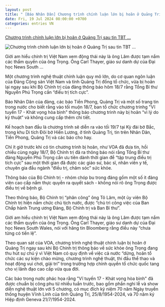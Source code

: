 ```yaml
---
layout: post
title: " [Báo Nhân Dân] Chương trình chính luận lớn bị hoãn ở Quảng Trị sau tin TBT ..."
date: Fri, 19 Jul 2024 08:00:00 +0700
categories: entries VN
---
```

[Chương trình chính luận lớn bị hoãn ở Quảng Trị sau tin TBT ...](https://www.voatiengviet.com/a/chuong-trinh-chinh-luan-lon-hoan-quang-tri-tbt-nguyen-phu-trong-dieu-tri-tich-cuc/7704014.html)

![Chương trình chính luận lớn bị hoãn ở Quảng Trị sau tin TBT ...](https://gdb.voanews.com/01000000-0aff-0242-f88c-08dca780e792_cx1_cy0_cw96_w1200_r1.jpg)

Giới am hiểu chính trị Việt Nam xem động thái này là ông Lâm được tạm nắm các thẩm quyền của ông Trọng. Ông Carl Thayer, giáo sư danh dự của Đại học News South ...

Một chương trình nghệ thuật chính luận quy mô lớn, do cơ quan ngôn luận của Đảng Cộng sản Việt Nam và tỉnh Quảng Trị đồng tổ chức, vừa bị hoãn lại ngay sau khi Bộ Chính trị của đảng thông báo hôm 18/7 rằng Tổng Bí thư Nguyễn Phú Trọng cần “điều trị tích cực”.

Báo Nhân Dân của đảng, các báo Tiền Phong, Quảng Trị và một số trang tin trong nước cho biết rằng vào tối muộn 18/7, ban tổ chức chương trinhg "Vĩ tuyến 17 - Khát vọng hòa bình" thông báo chương trình này bị hoãn “vì lý do kỹ thuật” và không cung cấp thêm chi tiết.

Kế hoạch ban đầu là chương trình sẽ diễn ra vào tối 19/7 tại Kỳ đài bờ Bắc, trong khu Di tích Đôi bờ Hiền Lương, ở tỉnh Quảng Trị, tin trên Nhân Dân, Tiền Phong, Quảng Trị và các báo cho hay.

Chỉ ít giờ trước khi có tin chương trình bị hoãn, như VOA đã đưa tin, hồi chiều cùng ngày 18/7, Bộ Chính trị đã ra thông báo nói rằng Tổng Bí thư đảng Nguyễn Phú Trọng cần ưu tiên dành thời gian để “tập trung điều trị tích cực” sau một thời gian đã được các giáo sư, bác sĩ, nhân viên y tế, chuyên gia đầu ngành “điều trị, chăm sóc” sức khỏe.

Thông báo của Bộ Chính trị - nhóm chóp bu trong đảng gồm một số ít đảng viên cao cấp nắm thực quyền ra quyết sách - không nói rõ ông Trọng được điều trị về bệnh gì.

Theo thông báo, Bộ Chính trị “phân công” ông Tô Lâm, một ủy viên Bộ Chính trị hiện nắm chức chủ tịch nước, được “chủ trì công việc của Ban Chấp hành Trung ương Đảng, Bộ Chính trị và Ban Bí thư”.

Giới am hiểu chính trị Việt Nam xem động thái này là ông Lâm được tạm nắm các thẩm quyền của ông Trọng. Ông Carl Thayer, giáo sư danh dự của Đại học News South Wales, nói với hãng tin Bloomberg rằng điều này “chưa từng có tiền lệ”.

Theo quan sát của VOA, chương trình nghệ thuật chính luận bị hoãn ở Quảng Trị ngay sau khi Bộ Chính trị thông báo về sức khỏe ông Trọng đang thu hút sự chú ý vì Việt Nam có quy định về việc cả nước “dừng, hoãn tổ chức các sự kiện chào mừng, chương trình nghệ thuật, thi đấu thể thao và hoạt động vui chơi, giải trí” trong trường hợp chính quyền tổ chức quốc tang cho vị lãnh đạo cao cấp vừa qua đời.

Các báo trong nước phác họa rằng "Vĩ tuyến 17 - Khát vọng hòa bình" đã được chuẩn bị công phu từ nhiều tuần trước, bao gồm phần nghi lễ và show diễn nghệ thuật lớn với 5 chương, có mục đích kỷ niệm 70 năm Ngày truyền thống huyện Vĩnh Linh của tỉnh Quảng Trị, 25/8/1954-2024, và 70 năm ký Hiệp định Geneva 21/7/1954-2024.

